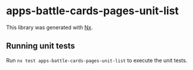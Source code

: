 # apps-battle-cards-pages-unit-list

This library was generated with [Nx](https://nx.dev).

## Running unit tests

Run `nx test apps-battle-cards-pages-unit-list` to execute the unit tests.
